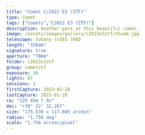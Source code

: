 ```yaml
---
title: "Comet C/2022 E3 (ZTF)"
type: Comet
tags: ["Comets","C2022 E3 (ZTF)"]
description: Another pass at this beautiful comet.
image: /assets/images/gallery/c2022e3ztf/thumb.jpg
telescope: Svbony sv503 70ED
length: "336mm"
signature: true
aperture: "70mm"
folder: c2022e3ztf
group: cometztf
exposure: 30
lights: 87
sessions: 1
firstCapture: 2023-01-28
lastCapture: 2023-01-28
ra: "12h 43m 7.9s"
dec: "+78° 22' 32.267"
size: "175.539 x 117.045 arcmin"
radius: "1.758 deg"
scale: "1.756 arcsec/pixel"
---
```

